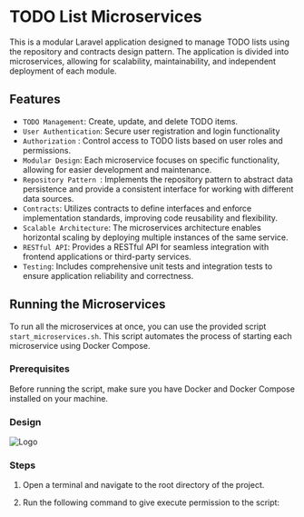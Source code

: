 
# TODO List Microservices

This is a modular Laravel application designed to manage TODO lists using the repository and contracts design pattern. The application is divided into microservices, allowing for scalability, maintainability, and independent deployment of each module.


## Features

- `TODO Management`: Create, update, and delete TODO items.
- `User Authentication`: Secure user registration and login functionality
- `Authorization` : Control access to TODO lists based on user roles and    permissions.
- `Modular Design`: Each microservice focuses on specific functionality, allowing for easier development and maintenance.
- `Repository Pattern `: Implements the repository pattern to abstract data persistence and provide a consistent interface for working with different data sources.
- `Contracts`: Utilizes contracts to define interfaces and enforce implementation standards, improving code reusability and flexibility.
- `Scalable Architecture`: The microservices architecture enables horizontal scaling by deploying multiple instances of the same service.
- `RESTful API`: Provides a RESTful API for seamless integration with frontend applications or third-party services.
- `Testing`: Includes comprehensive unit tests and integration tests to ensure application reliability and correctness.

## Running the Microservices

To run all the microservices at once, you can use the provided script `start_microservices.sh`. This script automates the process of starting each microservice using Docker Compose.

### Prerequisites

Before running the script, make sure you have Docker and Docker Compose installed on your machine.

### Design


![Logo](https://github.com/khalifa-dv/TodoMicroservices/tree/main/Docs/Design.png)


### Steps

1. Open a terminal and navigate to the root directory of the project.
2. Run the following command to give execute permission to the script:

   ```./start_microservices.sh




